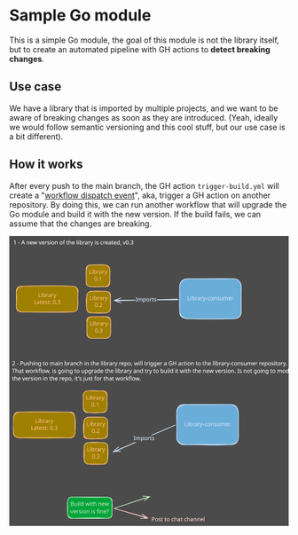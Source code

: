 # Sample Go module

This is a simple Go module, the goal of this module is not the library itself, 
but to create an automated pipeline with GH actions to **detect breaking changes**.

## Use case
We have a library that is imported by multiple projects, and we want to be aware 
of breaking changes as soon as they are introduced. (Yeah, ideally we would follow
semantic versioning and this cool stuff, but our use case is a bit different).

## How it works
After every push to the main branch, the GH action `trigger-build.yml` will 
create a "[workflow dispatch event](https://docs.github.com/en/rest/actions/workflows?apiVersion=2022-11-28#create-a-workflow-dispatch-event)",
aka, trigger a GH action on another repository. By doing this, we can run another
workflow that will upgrade the Go module and build it with the new version. If the build
fails, we can assume that the changes are breaking.


![schema](schema.svg)